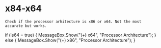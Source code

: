 # x84-x64
`Check if the processor arhitecture is x86 or x64. Not the most accurate but works.`

if (is64 = true)
{
      MessageBox.Show("(+) x64", "Processor Architecture");
}
else
{
    MessageBox.Show("(+) x86", "Processor Architecture");
}
